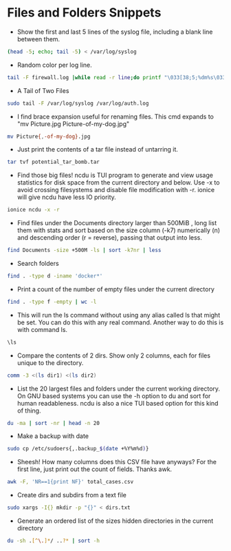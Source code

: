 # Files and Folders Snippets


+ Show the first and last 5 lines of the syslog file, including a blank line between them.
```bash
(head -5; echo; tail -5) < /var/log/syslog
```

+ Random color per log line.
```bash
tail -F firewall.log |while read -r line;do printf "\033[38;5;%dm%s\033[0m\n" $(($RANDOM%255)) "$line";done 
```

+ A Tail of Two Files
```bash
sudo tail -F /var/log/syslog /var/log/auth.log 
```

+ I find brace expansion useful for renaming files. This cmd expands to "mv Picture.jpg Picture-of-my-dog.jpg"
```bash
mv Picture{,-of-my-dog}.jpg 
```

+ Just print the contents of a tar file instead of untarring it.
```bash
tar tvf potential_tar_bomb.tar 
```

+ Find those big files! ncdu is TUI program to generate and view usage statistics for disk space from the current directory and below. Use -x to avoid crossing filesystems and disable file modification with -r. ionice will give ncdu have less IO priority.
```bash
ionice ncdu -x -r 
```

+ Find files under the Documents directory larger than 500MiB , long list them with stats and sort based on the size column (-k7) numerically (n) and descending order (r = reverse), passing that output into less.
```bash
find Documents -size +500M -ls | sort -k7nr | less 
```

+ Search folders
```bash
find . -type d -iname 'docker*'
```

+ Print a count of the number of empty files under the current directory
```bash
find . -type f -empty | wc -l
```

+ This will run the ls command without using any alias called ls that might be set. You can do this with any real command. Another way to do this is with command ls.
```bash
\ls 
```

+ Compare the contents of 2 dirs. Show only 2 columns, each for files unique to the directory.
```bash
comm -3 <(ls dir1) <(ls dir2) 
```

+ List the 20 largest files and folders under the current working directory. On GNU based systems you can use the -h option to du and sort for human readableness. ncdu is also a nice TUI based option for this kind of thing.
```bash
du -ma | sort -nr | head -n 20 
```


+ Make a backup with date
```bash
sudo cp /etc/sudoers{,.backup_$(date +%Y%m%d)}
```

+ Sheesh! How many columns does this CSV file have anyways? For the first line, just print out the count of fields. Thanks awk.
```bash
awk -F, 'NR==1{print NF}' total_cases.csv 
```


+ Create dirs and subdirs from a text file
```bash
sudo xargs -I{} mkdir -p "{}" < dirs.txt
```

+ Generate an ordered list of the sizes hidden directories in the current directory
```bash
du -sh .[^\.]*/ ..?* | sort -h
````
